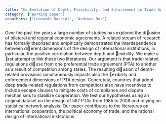 ```yaml
---
title: "Co-Evolution of Depth, Flexibility, and Enforcement in Trade Agreements: A Network Approach"
category: ["Working paper"]
coauthors: ["Leonardo Baccini", "Andreas Dur"]
---
```

Over the past ten years a large number of studies has explored the diusion of bilateral
and regional economic agreements. A related stream of research has formally theorized and
empirically demonstrated the interdependence between dierent dimensions of the design of
international institutions, in particular, the positive correlation between depth and exibility.
We make a rst attempt to link these two literatures. Our argument is that trade-related
regulations diuse from one preferential trade agreement (PTA) to another as a result of
competition among states. The resulting diusion of depth-related provisions simultaneously
impacts also the exibility and enforcement dimensions of PTA design. Concretely, countries
that adopt deep trade-related regulations from competitors also have incentives to include escape clauses to mitigate costs of compliance and dispute mechanisms to stabilize cooperation.
We test our hypotheses using an original dataset on the design of 587 PTAs from 1985 to 2009
and relying on statistical network analysis. Our paper contributes to the literatures on international cooperation, the political economy of trade, and the rational design of international
institutions.
